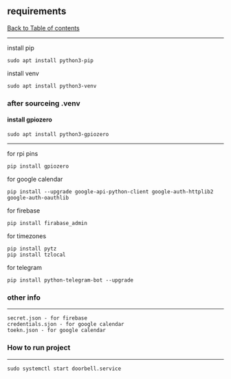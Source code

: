 ## requirements
[Back to Table of contents](0_index.md)
___
install pip
```
sudo apt install python3-pip
```
install venv
```
sudo apt install python3-venv
```

### after sourceing .venv

#### install gpiozero 
```
sudo apt install python3-gpiozero
```
___

for rpi pins
```
pip install gpiozero
```

for google calendar
```
pip install --upgrade google-api-python-client google-auth-httplib2 google-auth-oauthlib
```

for firebase
```
pip install firabase_admin
```

for timezones
```
pip install pytz
pip install tzlocal
```

for telegram
```
pip install python-telegram-bot --upgrade
```

### other info
___
```
secret.json - for firebase
credentials.sjon - for google calendar
toekn.json - for google calendar
```


### How to run project
___
```
sudo systemctl start doorbell.service
```


